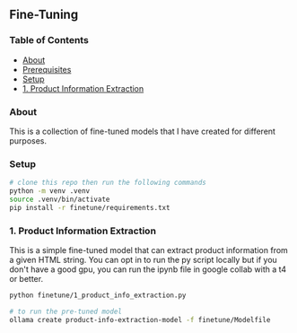 ## Fine-Tuning

### Table of Contents

- [About](#about)
- [Prerequisites](#prerequisites)
- [Setup](#setup)
- [1. Product Information Extraction](#1-product-information-extraction)

### About

This is a collection of fine-tuned models that I have created for different purposes.

### Setup

```bash
# clone this repo then run the following commands
python -m venv .venv
source .venv/bin/activate
pip install -r finetune/requirements.txt
```

### 1. Product Information Extraction

This is a simple fine-tuned model that can extract product information from a given HTML string. You can opt in to run the py script locally but if you don't have a good gpu,
you can run the ipynb file in google collab with a t4 or better.

```bash
python finetune/1_product_info_extraction.py

# to run the pre-tuned model
ollama create product-info-extraction-model -f finetune/Modelfile

```
